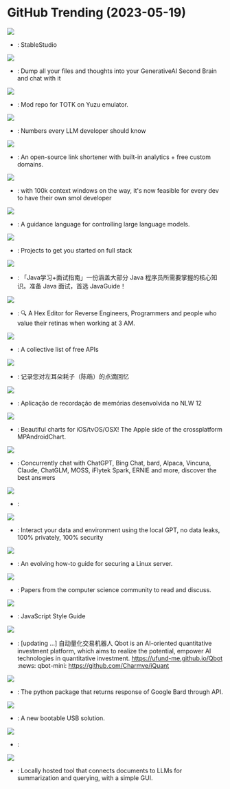 # GitHub Trending (2023-05-19)

![](https://img.shields.io/badge/TypeScript-New%20783-green?style=flat-square&logo=appveyor)
- [](https://github.comundefined): StableStudio

![](https://img.shields.io/badge/Python-New%20488-green?style=flat-square&logo=appveyor)
- [](https://github.comundefined): Dump all your files and thoughts into your GenerativeAI Second Brain and chat with it

![](https://img.shields.io/badge/none-New%20177-green?style=flat-square&logo=appveyor)
- [](https://github.comundefined): Mod repo for TOTK on Yuzu emulator.

![](https://img.shields.io/badge/none-New%20513-green?style=flat-square&logo=appveyor)
- [](https://github.comundefined): Numbers every LLM developer should know

![](https://img.shields.io/badge/TypeScript-New%20247-green?style=flat-square&logo=appveyor)
- [](https://github.comundefined): An open-source link shortener with built-in analytics + free custom domains.

![](https://img.shields.io/badge/Python-New%20792-green?style=flat-square&logo=appveyor)
- [](https://github.comundefined): with 100k context windows on the way, it's now feasible for every dev to have their own smol developer

![](https://img.shields.io/badge/Jupyter%20Notebook-New%201-green?style=flat-square&logo=appveyor)
- [](https://github.comundefined): A guidance language for controlling large language models.

![](https://img.shields.io/badge/none-New%20150-green?style=flat-square&logo=appveyor)
- [](https://github.comundefined): Projects to get you started on full stack

![](https://img.shields.io/badge/Java-New%2040-green?style=flat-square&logo=appveyor)
- [](https://github.comundefined): 「Java学习+面试指南」一份涵盖大部分 Java 程序员所需要掌握的核心知识。准备 Java 面试，首选 JavaGuide！

![](https://img.shields.io/badge/C%2B%2B-New%20198-green?style=flat-square&logo=appveyor)
- [](https://github.comundefined): 🔍 A Hex Editor for Reverse Engineers, Programmers and people who value their retinas when working at 3 AM.

![](https://img.shields.io/badge/Python-New%20113-green?style=flat-square&logo=appveyor)
- [](https://github.comundefined): A collective list of free APIs

![](https://img.shields.io/badge/none-New%20332-green?style=flat-square&logo=appveyor)
- [](https://github.comundefined): 记录您对左耳朵耗子（陈皓）的点滴回忆

![](https://img.shields.io/badge/TypeScript-New%2079-green?style=flat-square&logo=appveyor)
- [](https://github.comundefined): Aplicação de recordação de memórias desenvolvida no NLW 12

![](https://img.shields.io/badge/Swift-New%2013-green?style=flat-square&logo=appveyor)
- [](https://github.comundefined): Beautiful charts for iOS/tvOS/OSX! The Apple side of the crossplatform MPAndroidChart.

![](https://img.shields.io/badge/JavaScript-New%201-green?style=flat-square&logo=appveyor)
- [](https://github.comundefined): Concurrently chat with ChatGPT, Bing Chat, bard, Alpaca, Vincuna, Claude, ChatGLM, MOSS, iFlytek Spark, ERNIE and more, discover the best answers

![](https://img.shields.io/badge/Python-New%2064-green?style=flat-square&logo=appveyor)
- [](https://github.comundefined): 

![](https://img.shields.io/badge/Python-New%2041-green?style=flat-square&logo=appveyor)
- [](https://github.comundefined): Interact your data and environment using the local GPT, no data leaks, 100% privately, 100% security

![](https://img.shields.io/badge/none-New%20124-green?style=flat-square&logo=appveyor)
- [](https://github.comundefined): An evolving how-to guide for securing a Linux server.

![](https://img.shields.io/badge/Shell-New%20236-green?style=flat-square&logo=appveyor)
- [](https://github.comundefined): Papers from the computer science community to read and discuss.

![](https://img.shields.io/badge/JavaScript-New%20135-green?style=flat-square&logo=appveyor)
- [](https://github.comundefined): JavaScript Style Guide

![](https://img.shields.io/badge/Jupyter%20Notebook-New%2057-green?style=flat-square&logo=appveyor)
- [](https://github.comundefined): [updating ...] 自动量化交易机器人 Qbot is an AI-oriented quantitative investment platform, which aims to realize the potential, empower AI technologies in quantitative investment. https://ufund-me.github.io/Qbot :news: qbot-mini: https://github.com/Charmve/iQuant

![](https://img.shields.io/badge/Swift-New%20201-green?style=flat-square&logo=appveyor)
- [](https://github.comundefined): The python package that returns response of Google Bard through API.

![](https://img.shields.io/badge/C-New%2059-green?style=flat-square&logo=appveyor)
- [](https://github.comundefined): A new bootable USB solution.

![](https://img.shields.io/badge/JavaScript-New%2018-green?style=flat-square&logo=appveyor)
- [](https://github.comundefined): 

![](https://img.shields.io/badge/Python-New%2056-green?style=flat-square&logo=appveyor)
- [](https://github.comundefined): Locally hosted tool that connects documents to LLMs for summarization and querying, with a simple GUI.

